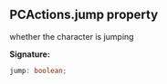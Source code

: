 
## PCActions.jump property

whether the character is jumping

**Signature:**

```typescript
jump: boolean;
```
